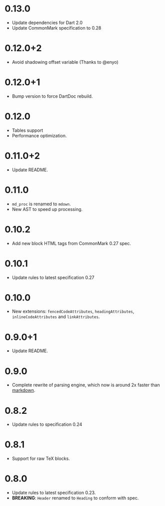 # 0.13.0

* Update dependencies for Dart 2.0
* Update CommonMark specification to 0.28

# 0.12.0+2

* Avoid shadowing offset variable (Thanks to @enyo)

# 0.12.0+1

* Bump version to force DartDoc rebuild.

# 0.12.0

* Tables support
* Performance optimization.

# 0.11.0+2

* Update README.

# 0.11.0

* `md_proc` is renamed to `mdown`.
* New AST to speed up processing.

# 0.10.2

* Add new block HTML tags from CommonMark 0.27 spec.

# 0.10.1

* Update rules to latest specification 0.27

# 0.10.0

* New extensions: `fencedCodeAttributes`, `headingAttributes`,
`inlineCodeAttributes` and `linkAttributes`.

# 0.9.0+1

* Update README.

# 0.9.0

* Complete rewrite of parsing engine, which now is
around 2x faster than [markdown](https://pub.dartlang.org/packages/markdown).

# 0.8.2

* Update rules to specification 0.24

# 0.8.1

* Support for raw TeX blocks.

# 0.8.0

* Update rules to latest specification 0.23.
* **BREAKING**: `Header` renamed to `Heading` to conform with spec.
